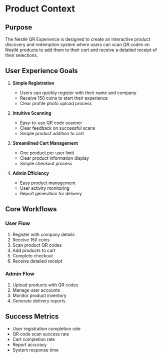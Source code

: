 # Product Context

## Purpose
The Nestlé QR Experience is designed to create an interactive product discovery and redemption system where users can scan QR codes on Nestlé products to add them to their cart and receive a detailed receipt of their selections.

## User Experience Goals
1. **Simple Registration**
   - Users can quickly register with their name and company
   - Receive 150 coins to start their experience
   - Clear profile photo upload process

2. **Intuitive Scanning**
   - Easy-to-use QR code scanner
   - Clear feedback on successful scans
   - Simple product addition to cart

3. **Streamlined Cart Management**
   - One product per user limit
   - Clear product information display
   - Simple checkout process

4. **Admin Efficiency**
   - Easy product management
   - User activity monitoring
   - Report generation for delivery

## Core Workflows

### User Flow
1. Register with company details
2. Receive 150 coins
3. Scan product QR codes
4. Add products to cart
5. Complete checkout
6. Receive detailed receipt

### Admin Flow
1. Upload products with QR codes
2. Manage user accounts
3. Monitor product inventory
4. Generate delivery reports

## Success Metrics
- User registration completion rate
- QR code scan success rate
- Cart completion rate
- Report accuracy
- System response time 